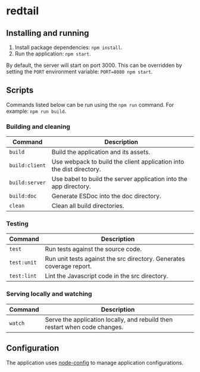 # redtail

## Installing and running

1. Install package dependencies: `npm install`.
2. Run the application: `npm start`.

By default, the server will start on port 3000. This can be overridden by
setting the `PORT` environment variable: `PORT=8080 npm start`.

## Scripts

Commands listed below can be run using the `npm run` command.
For example: `npm run build`.

### Building and cleaning

| Command        | Description                                                          |
|----------------|----------------------------------------------------------------------|
| `build`        | Build the application and its assets.                                |
| `build:client` | Use webpack to build the client application into the dist directory. |
| `build:server` | Use babel to build the server application into the app directory.    |
| `build:doc`    | Generate ESDoc into the doc directory.                               |
| `clean`        | Clean all build directories.                                         |

### Testing

| Command     | Description                                                           |
|-------------|-----------------------------------------------------------------------|
| `test`      | Run tests against the source code.                                    |
| `test:unit` | Run unit tests against the src directory.  Generates coverage report. |
| `test:lint` | Lint the Javascript code in the src directory.                        |

### Serving locally and watching

| Command | Description                                                                |
|---------|----------------------------------------------------------------------------|
| `watch` | Serve the application locally, and rebuild then restart when code changes. |

## Configuration

The application uses [node-config](https://github.com/lorenwest/node-config)
to manage application configurations.
